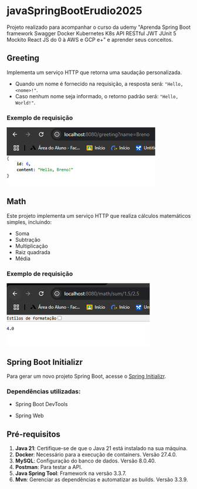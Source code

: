 # javaSpringBootErudio2025

Projeto realizado para acompanhar o curso da udemy "Aprenda Spring Boot framework Swagger Docker Kubernetes K8s API RESTful
JWT JUnit 5 Mockito React JS do 0 à AWS e GCP e+" e aprender seus conceitos.

## Greeting

Implementa um serviço HTTP que retorna uma saudação personalizada.

- Quando um nome é fornecido na requisição, a resposta será: `"Hello, <nome>!"`.
- Caso nenhum nome seja informado, o retorno padrão será: `"Hello, World!"`.

### Exemplo de requisição

![aula04](imgs/04.png)

## Math

Este projeto implementa um serviço HTTP que realiza cálculos matemáticos simples, incluindo:

- Soma
- Subtração
- Multiplicação
- Raiz quadrada
- Média

### Exemplo de requisição

![Aula05](imgs/05.png)

## Spring Boot Initializr

Para gerar um novo projeto Spring Boot, acesse o [Spring Initializr](https://start.spring.io/).

### Dependências utilizadas:

- Spring Boot DevTools

- Spring Web

## Pré-requisitos

1. **Java 21**: Certifique-se de que o Java 21 está instalado na sua máquina.
2. **Docker**: Necessário para a execução de containers. Versão 27.4.0.
3. **MySQL**: Configuração do banco de dados. Versão 8.0.40.
4. **Postman**: Para testar a API.
5. **Java Spring Tool**: Framework na versão 3.3.7.
6. **Mvn**: Gerenciar as dependências e automatizar as builds. Versão 3.3.9.
